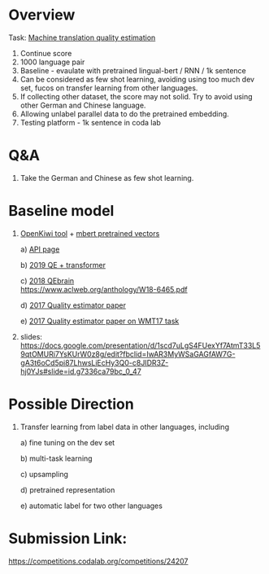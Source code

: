 # Overview
Task: [Machine translation quality estimation](./Capstone_Proposal_QE.PDF)

1. Continue score
2. 1000 language pair
3. Baseline - evaulate with pretrained lingual-bert / RNN / 1k sentence
4. Can be considered as few shot learning, avoiding using too much dev set, fucos on transfer learning from other languages.
5. If collecting other dataset, the score may not solid. Try to avoid using other German and Chinese language.
6. Allowing unlabel parallel data to do the pretrained embedding. 
7. Testing platform - 1k sentence in coda lab

# Q&A
1. Take the German and Chinese as few shot learning.

# Baseline model
1) [OpenKiwi tool](https://github.com/Unbabel/OpenKiwi/blob/master/kiwi/models/predictor_estimator.py) + 
   [mbert pretrained vectors](https://github.com/google-research/bert/blob/master/multilingual.md)

    a) [API page](https://unbabel.github.io/OpenKiwi/)

    b) [2019 QE + transformer](http://www.statmt.org/wmt19/pdf/54/WMT06.pdf)

    c) [2018 QEbrain](https://github.com/lovecambi/qebrain) <br>
        https://www.aclweb.org/anthology/W18-6465.pdf
    
    d) [2017 Quality estimator paper](https://dl.acm.org/doi/10.1145/3109480)

    e) [2017 Quality estimator paper on WMT17 task](http://www.statmt.org/wmt17/pdf/WMT63.pdf)

2)  slides:
https://docs.google.com/presentation/d/1scd7uLgS4FUexYf7AtmT33L59qtOMURi7YsKUrW0z8g/edit?fbclid=IwAR3MyWSaGAGfAW7G-gA3t6oCd5pi87LhwsLiEcHy3Q0-c8JIDR3Z-hj0YJs#slide=id.g7336ca79bc_0_47


# Possible Direction
1) Transfer learning from label data in other languages, including

    a) fine tuning on the dev set

    b) multi-task learning

    c) upsampling

    d) pretrained representation

    e) automatic label for two other languages

# Submission Link:
https://competitions.codalab.org/competitions/24207
